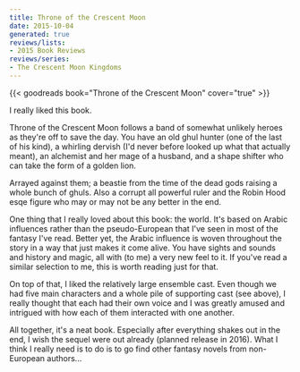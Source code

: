 ```yaml
---
title: Throne of the Crescent Moon
date: 2015-10-04
generated: true
reviews/lists:
- 2015 Book Reviews
reviews/series:
- The Crescent Moon Kingdoms
---
```

{{< goodreads book="Throne of the Crescent Moon" cover="true" >}}

I really liked this book.  

Throne of the Crescent Moon follows a band of somewhat unlikely heroes as they're off to save the day. You have an old ghul hunter (one of the last of his kind), a whirling dervish (I'd never before looked up what that actually meant), an alchemist and her mage of a husband, and a shape shifter who can take the form of a golden lion.  

<!--more-->

Arrayed against them; a beastie from the time of the dead gods raising a whole bunch of ghuls. Also a corrupt all powerful ruler and the Robin Hood esqe figure who may or may not be any better in the end.  

One thing that I really loved about this book: the world. It's based on Arabic influences rather than the pseudo-European that I've seen in most of the fantasy I've read. Better yet, the Arabic influence is woven throughout the story in a way that just makes it come alive. You have sights and sounds and history and magic, all with (to me) a very new feel to it. If you've read a similar selection to me, this is worth reading just for that.  

On top of that, I liked the relatively large ensemble cast. Even though we had five main characters and a whole pile of supporting cast (see above), I really thought that each had their own voice and I was greatly amused and intrigued with how each of them interacted with one another.  

All together, it's a neat book. Especially after everything shakes out in the end, I wish the sequel were out already (planned release in 2016). What I think I really need is to do is to go find other fantasy novels from non- European authors...


